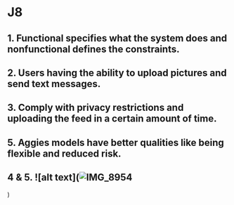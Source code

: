 # J8

## 1. Functional specifies what the system does and nonfunctional defines the constraints.

## 2. Users having the ability to upload pictures and send text messages. 

## 3. Comply with privacy restrictions and uploading the feed in a certain amount of time.

## 5. Aggies models have better qualities like being flexible and reduced risk. 

## 4 & 5. ![alt text](![IMG_8954](https://github.com/user-attachments/assets/de8b9cd0-9e54-4ea0-9ae9-785f1cb4acd8)
)
